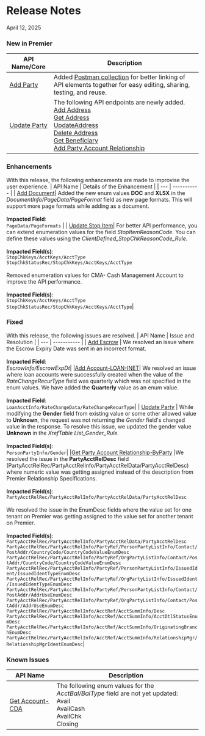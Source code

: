 # Release Notes

<!-- 
type: tab 
titles: Premier, Precision, Signature, Cleartouch, Finxact, DNA 
-->
 April 12, 2025

 ### New in Premier

| API Name/Core | Description |
| --- | ----------- |
| [Add Party](https://google.com "View Link") | Added [Postman collection](https://github.com/Fiserv/banking-hub/files/14896028/Banking.Hub.-.Precision-.Trial.Plan.Postman.Collection.postman_collection.zip) for better linking of API elements together for easy editing, sharing, testing, and reuse. |
| [Update Party](https://google.com "View Link") | The following API endpoints are newly added.<br> [Add Address](Google.com) <br> [Get Address](Google.com) <br> [UpdateAddress](Google.com) <br>  [Delete Address](Google.com) <br> [Get Beneficiary](Google.com) <br> [Add Party Account Relationship](Google.com)| 

 
### Enhancements
With this release, the following enhancements are made to improvise the user experience. 
| API Name | Details of the Enhancement |
| --- | ----------- |
| [Add Document](https://google.com "View Link")| Added the new enum values **DOC** and **XLSX** in the *DocumentInfo/PageData/PageFormat* field as new page formats. This will support more page formats while adding as a document. <br><br>**Impacted Field**: <br> `PageData/PageFormats` | 
| [Update Stop Item](https://google.com "View Link")|  For better API performance, you can extend enumeration values for the field *StopItemReasonCode*. You can define these values using the *ClientDefined_StopChkReasonCode_Rule*. <br><br>**Impacted Field(s)**: <br> `StopChkKeys/AcctKeys/AcctType`  <br> `StopChkStatusRec/StopChkKeys/AcctKeys/AcctType` </li> <br> <br> Removed enumeration values for CMA- Cash Management Account to improve the API performance. <br><br>**Impacted Field(s)**: <br> `StopChkKeys/AcctKeys/AcctType` <br> `StopChkStatusRec/StopChkKeys/AcctKeys/AcctType`|


### Fixed
With this release, the following issues are resolved. 
| API Name | Issue and Resolution |
| --- | ----------- |
| [Add Escrow](https://google.com "View Link") | We resolved an issue where the Escrow Expiry Date was sent in an incorrect format.  <br><br>**Impacted Field**: <br> *EscrowInfo/EscrowExpDt*|
|[Add Account-LOAN-INET](https://google.com "View Link")| We resolved an issue where loan accounts were successfully created when the value of the *RateChangeRecurType* field was quarterly which was not specified in the enum values. We have added the **Quarterly** value as an enum value. <br> <br>**Impacted Field**:<br>`LoanAcctInfo/RateChangeData/RateChangeRecurType`|
| [Update Party](https://google.com "View Link")  | While modifying the **Gender** field from existing value or some other allowed value to **Unknown**, the request was not returning the *Gender* field's changed value in the response. To resolve this issue, we updated the gender value **Unknown** in the *XrefTable List_Gender_Rule.* </li> <br><br>**Impacted Field(s)**:<br>`PersonPartyInfo/Gender`|
|[Get Party Account Relationship-ByParty](https://google.com "View Link") |We resolved the issue in the **PartyAcctRelDesc** field (PartyAcctRelRec/PartyAcctRelInfo/PartyAcctRelData/PartyAcctRelDesc) where numeric value was getting assigned instead of the description from Premier Relationship Specifications. <br><br>**Impacted Field(s)**:<br>`PartyAcctRelRec/PartyAcctRelInfo/PartyAcctRelData/PartyAcctRelDesc` <br> <br>We resolved the issue in the EnumDesc fields where the value set for one tenant on Premier was getting assigned to the value set for another tenant on Premier. <br><br>**Impacted Field(s)**:<br>`PartyAcctRelRec/PartyAcctRelInfo/PartyAcctRelData/PartyAcctRelDesc`<br>`PartyAcctRelRec/PartyAcctRelInfo/PartyRef/PersonPartyListInfo/Contact/PostAddr/CountryCode/CountryCodeValueEnumDesc`<br>`PartyAcctRelRec/PartyAcctRelInfo/PartyRef/OrgPartyListInfo/Contact/PostAddr/CountryCode/CountryCodeValueEnumDesc`<br>`PartyAcctRelRec/PartyAcctRelInfo/PartyRef/PersonPartyListInfo/IssuedIdent/IssuedIdentTypeEnumDesc`<br>`PartyAcctRelRec/PartyAcctRelInfo/PartyRef/OrgPartyListInfo/IssuedIdent/IssuedIdentTypeEnumDesc`<br>`PartyAcctRelRec/PartyAcctRelInfo/PartyRef/PersonPartyListInfo/Contact/PostAddr/AddrUseEnumDesc`<br>`PartyAcctRelRec/PartyAcctRelInfo/PartyRef/OrgPartyListInfo/Contact/PostAddr/AddrUseEnumDesc`<br>`PartyAcctRelRec/PartyAcctRelInfo/AcctRef/AcctSummInfo/Desc`<br>`PartyAcctRelRec/PartyAcctRelInfo/AcctRef/AcctSummInfo/AcctDtlStatusEnumDesc`<br>`PartyAcctRelRec/PartyAcctRelInfo/AcctRef/AcctSummInfo/OriginatingBranchEnumDesc`<br>`PartyAcctRelRec/PartyAcctRelInfo/AcctRef/AcctSummInfo/RelationshipMgr/RelationshipMgrIdentEnumDesc`|


### Known Issues
| API Name | Description |
| --- | ----------- |
|[Get Account-CDA](https://google.com "View Link") | The following enum values for the *AcctBal/BalType* field are not yet updated:<br> Avail <br> AvailCash <br> AvailChk <br> Closing <br> |
